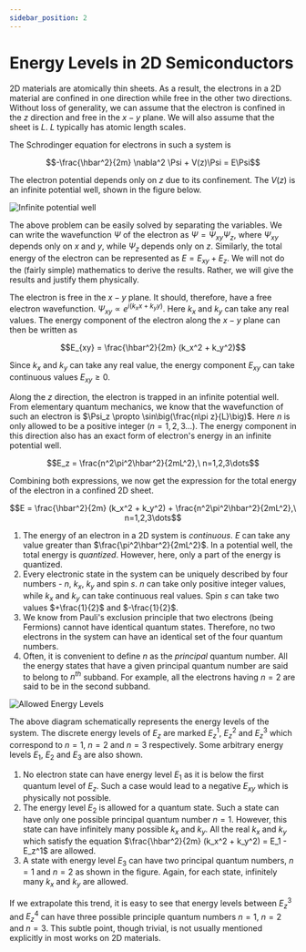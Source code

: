 ```yaml
---
sidebar_position: 2
---
```


# Energy Levels in 2D Semiconductors


2D materials are atomically thin sheets.
As a result, the electrons in a 2D material are confined in one direction while free in the other two directions.
Without loss of generality, we can assume that the electron is confined in the $z$ direction and free in the $x-y$ plane.
We will also assume that the sheet is $L$. $L$ typically has atomic length scales.

The Schrodinger equation for electrons in such a system is

 $$-\frac{\hbar^2}{2m} \nabla^2 \Psi + V(z)\Psi = E\Psi$$

The electron  potential depends only on $z$ due to its confinement.
The $V(z)$ is an infinite potential well, shown in the figure below.

![Infinite potential well](/img/infinite-potential-well.png)

The above problem can be easily solved by separating the variables.
We can write the wavefunction $\Psi$ of the electron as $\Psi = \Psi_{xy} \Psi_z$,
where $\Psi_{xy}$ depends only on $x$ and $y$, while $\Psi_z$ depends only on $z$.
Similarly, the total energy of the electron can be represented as $E = E_{xy} + E_z$.
We will not do the (fairly simple) mathematics to derive the results.
Rather, we will give the results and justify them physically.

The electron is free in the $x-y$ plane.
It should, therefore, have a free electron wavefunction.
$\Psi_{xy} \propto e^{i(k_xx + k_yy)}$. Here $k_x$ and $k_y$ can take any real values.
The energy component of the electron along the $x-y$ plane can then be written as

$$E_{xy} = \frac{\hbar^2}{2m} (k_x^2 + k_y^2)$$

Since $k_x$ and $k_y$ can take any real value, the energy component $E_{xy}$ can take continuous values $E_{xy} \ge 0$.

Along the $z$ direction, the electron is trapped in an infinite potential well.
From elementary quantum mechanics, we know that the wavefunction of such an electron is $\Psi_z \propto \sin\big(\frac{n\pi z}{L}\big)$.
Here $n$ is only allowed to be a positive integer ($n = 1,2,3 \dots$).
The energy component in this direction also has an exact form of electron's energy in an infinite potential well.

$$E_z = \frac{n^2\pi^2\hbar^2}{2mL^2},\ n=1,2,3\dots$$

Combining both expressions, we now get the expression for the total energy of the electron in a confined 2D sheet.

$$E = \frac{\hbar^2}{2m} (k_x^2 + k_y^2) +  \frac{n^2\pi^2\hbar^2}{2mL^2},\ n=1,2,3\dots$$

1. The energy of an electron in a 2D system is *continuous*. $E$ can take any value greater than $\frac{\pi^2\hbar^2}{2mL^2}$.  In a potential well, the total energy is *quantized*. However, here, only a part of the energy is quantized.
2. Every electronic state in the system can be uniquely described by four numbers - $n$, $k_x$, $k_y$ and spin $s$. $n$ can take only positive integer values, while $k_x$ and $k_y$ can take continuous real values. Spin $s$ can take two values $+\frac{1}{2}$ and $-\frac{1}{2}$.
3. We know from Pauli's exclusion principle that two electrons (being Fermions) cannot have identical quantum states. Therefore, no two electrons in the system can have an identical set of the four quantum numbers.
4. Often, it is convenient to define $n$ as the *principal* quantum number. All the energy states that have a given principal quantum number are said to belong to $n^{th}$ subband. For example, all the electrons having $n=2$ are said to be in the second subband.


![Allowed Energy Levels](/img/allowed-energy-levels.png)

The above diagram schematically represents the energy levels of the system.
The discrete energy levels of $E_z$ are marked $E_z^1$, $E_z^2$ and $E_z^3$
which correspond to $n=1$, $n=2$ and $n=3$ respectively.
Some arbitrary energy levels $E_1$, $E_2$ and $E_3$ are also shown.

1. No electron state can have energy level $E_1$ as it is below the first quantum level of $E_z$. Such a case would lead to a negative $E_{xy}$ which is physically not possible.
2. The energy level $E_2$ is allowed for a quantum state. Such a state can have only one possible principal quantum number $n=1$. However, this state can have infinitely many possible $k_x$ and $k_y$. All the real $k_x$ and $k_y$ which satisfy the equation $\frac{\hbar^2}{2m} (k_x^2 + k_y^2) = E_1 - E_z^1$ are allowed.
3. A state with energy level $E_3$ can have two principal quantum numbers, $n=1$ and $n=2$ as shown in the figure. Again, for each state, infinitely many $k_x$ and $k_y$ are allowed.

If we extrapolate this trend, it is easy to see that energy levels between $E_z^3$ and $E_z^4$
can have three possible principle quantum numbers $n=1$, $n=2$ and $n=3$.
This subtle point, though trivial, is not usually mentioned explicitly in most works on 2D materials.
